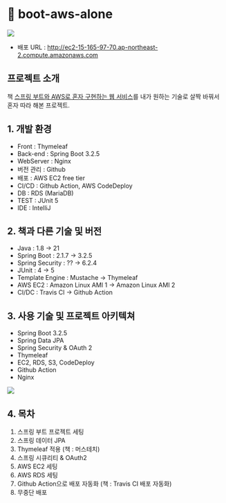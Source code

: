 #  📖 boot-aws-alone

![](https://i.imgur.com/a8jN8GU.png)

- 배포 URL : http://ec2-15-165-97-70.ap-northeast-2.compute.amazonaws.com


##  프로젝트 소개 

책 [스프링 부트와 AWS로 혼자 구현하는 웹 서비스](https://www.yes24.com/Product/Goods/83849117)를 내가 원하는 기술로 살짝 바꿔서 혼자 따라 해본 프로젝트.


## 1. 개발 환경 

- Front : Thymeleaf
- Back-end : Spring Boot 3.2.5
- WebServer : Nginx
- 버전 관리 : Github
- 배포 : AWS EC2 free tier
- CI/CD : Github Action, AWS CodeDeploy
- DB : RDS (MariaDB)
- TEST : JUnit 5
- IDE : IntelliJ

## 2. 책과 다른 기술 및 버전

- Java : 1.8 → 21
- Spring Boot : 2.1.7 → 3.2.5
- Spring Security : ?? → 6.2.4
- JUnit : 4 → 5
- Template Engine : Mustache → Thymeleaf
- AWS EC2 : Amazon Linux AMI 1 → Amazon Linux AMI 2
- CI/DC : Travis CI → Github Action

## 3.  사용 기술 및 프로젝트 아키텍쳐

- Spring Boot 3.2.5
- Spring Data JPA
- Spring Security & OAuth 2
- Thymeleaf
- EC2, RDS, S3, CodeDeploy
- Github Action
- Nginx

![](https://i.imgur.com/S8Zznc6.jpeg)


## 4. 목차

1. 스프링 부트 프로젝트 세팅
2. 스프링 데이터 JPA
3. Thymeleaf 적용 (책 : 머스테치)
4. 스프링 시큐리티 & OAuth2
5. AWS EC2 세팅
6. AWS RDS 세팅
7. Github Action으로 배포 자동화 (책 : Travis CI 배포 자동화)
8. 무중단 배포
